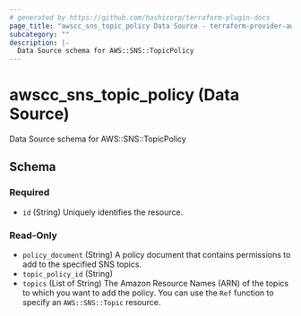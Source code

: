 ```yaml
---
# generated by https://github.com/hashicorp/terraform-plugin-docs
page_title: "awscc_sns_topic_policy Data Source - terraform-provider-awscc"
subcategory: ""
description: |-
  Data Source schema for AWS::SNS::TopicPolicy
---
```


# awscc_sns_topic_policy (Data Source)

Data Source schema for AWS::SNS::TopicPolicy



<!-- schema generated by tfplugindocs -->
## Schema

### Required

- `id` (String) Uniquely identifies the resource.

### Read-Only

- `policy_document` (String) A policy document that contains permissions to add to the specified SNS topics.
- `topic_policy_id` (String)
- `topics` (List of String) The Amazon Resource Names (ARN) of the topics to which you want to add the policy. You can use the ``Ref`` function to specify an ``AWS::SNS::Topic`` resource.
